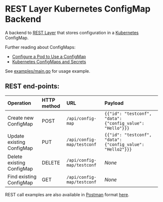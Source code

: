 REST Layer Kubernetes ConfigMap Backend
=======================================

A backend to [REST Layer](http://rest-layer.io/) that stores configuration in a [Kubernetes](https://kubernetes.io) ConfigMap.

Further reading about ConfigMaps:
- [Configure a Pod to Use a ConfigMap](https://kubernetes.io/docs/tasks/configure-pod-container/configure-pod-configmap/)
- [Kubernetes ConfigMaps and Secrets](https://medium.com/google-cloud/kubernetes-configmaps-and-secrets-68d061f7ab5b)

See [examples/main.go](https://github.com/Segence/rest-layer-kubernetes-configmap/blob/master/examples/main.go) for usage example.

## REST end-points:

| **Operation**             | **HTTP method** | **URL**                    | **Payload**                                                   |
|:--------------------------|:----------------|:---------------------------|:--------------------------------------------------------------|
| Create new ConfigMap      | POST            | `/api/config-map`          | `{{"id": "testconf", "data": {"config_value": "Hello"}}}`     |
| Update existing ConfigMap | PUT             | `/api/config-map/testconf` | `{{"id": "testconf", "data": {"config_value": "Hello2"}}}`    |
| Delete existing ConfigMap | DELETE          | `/api/config-map/testconf` | *None*                                                        |
| Find existing ConfigMap   | GET             | `/api/config-map/testconf` | *None*                                                        |

REST call examples are also available in [Postman](https://www.getpostman.com/) format [here](https://github.com/Segence/rest-layer-kubernetes-configmap/blob/master/examples/REST-Layer-Kubernetes-ConfigMap.postman_collection.json).
